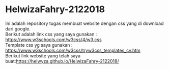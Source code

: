 # HelwizaFahry-2122018

Ini adalah repository tugas membuat website dengan css yang di download dari google.<br>
Berikut adalah link css yang saya gunakan : https://www.w3schools.com/w3css/4/w3.css <br>
Template css yg saya gunakan : https://www.w3schools.com/w3css/tryw3css_templates_cv.htm <br>
Berikut link website yang telah saya buat:https://helwyza.github.io/HelwizaFahry-2122018/ <br>
